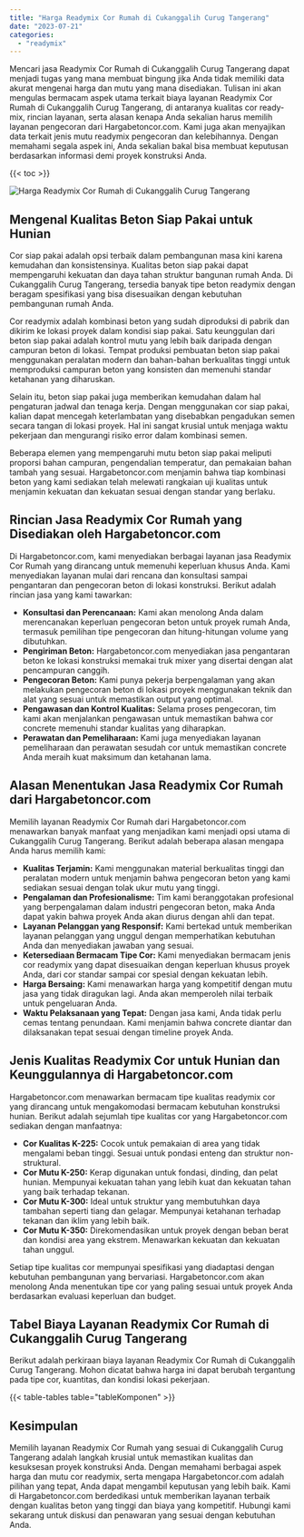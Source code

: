```yaml
---
title: "Harga Readymix Cor Rumah di Cukanggalih Curug Tangerang"
date: "2023-07-21"
categories: 
  - "readymix"
---
```



Mencari jasa Readymix Cor Rumah di Cukanggalih Curug Tangerang dapat menjadi tugas yang mana membuat bingung jika Anda tidak memiliki data akurat mengenai harga dan mutu yang mana disediakan. Tulisan ini akan mengulas bermacam aspek utama terkait biaya layanan Readymix Cor Rumah di Cukanggalih Curug Tangerang, di antaranya kualitas cor ready-mix, rincian layanan, serta alasan kenapa Anda sekalian harus memilih layanan pengecoran dari Hargabetoncor.com. Kami juga akan menyajikan data terkait jenis mutu readymix pengecoran dan kelebihannya. Dengan memahami segala aspek ini, Anda sekalian bakal bisa membuat keputusan berdasarkan informasi demi proyek konstruksi Anda.

{{< toc >}}

![Harga Readymix Cor Rumah di Cukanggalih Curug Tangerang](https://hargareadymixid.github.io/hbc/readymix-hbc%20(26).png)

## Mengenal Kualitas Beton Siap Pakai untuk Hunian

Cor siap pakai adalah opsi terbaik dalam pembangunan masa kini karena kemudahan dan konsistensinya. Kualitas beton siap pakai dapat mempengaruhi kekuatan dan daya tahan struktur bangunan rumah Anda. Di Cukanggalih Curug Tangerang, tersedia banyak tipe beton readymix dengan beragam spesifikasi yang bisa disesuaikan dengan kebutuhan pembangunan rumah Anda.

Cor readymix adalah kombinasi beton yang sudah diproduksi di pabrik dan dikirim ke lokasi proyek dalam kondisi siap pakai. Satu keunggulan dari beton siap pakai adalah kontrol mutu yang lebih baik daripada dengan campuran beton di lokasi. Tempat produksi pembuatan beton siap pakai menggunakan peralatan modern dan bahan-bahan berkualitas tinggi untuk memproduksi campuran beton yang konsisten dan memenuhi standar ketahanan yang diharuskan.

Selain itu, beton siap pakai juga memberikan kemudahan dalam hal pengaturan jadwal dan tenaga kerja. Dengan menggunakan cor siap pakai, kalian dapat mencegah keterlambatan yang disebabkan pengadukan semen secara tangan di lokasi proyek. Hal ini sangat krusial untuk menjaga waktu pekerjaan dan mengurangi risiko error dalam kombinasi semen.

Beberapa elemen yang mempengaruhi mutu beton siap pakai meliputi proporsi bahan campuran, pengendalian temperatur, dan pemakaian bahan tambah yang sesuai. Hargabetoncor.com menjamin bahwa tiap kombinasi beton yang kami sediakan telah melewati rangkaian uji kualitas untuk menjamin kekuatan dan kekuatan sesuai dengan standar yang berlaku.

## Rincian Jasa Readymix Cor Rumah yang Disediakan oleh Hargabetoncor.com

Di Hargabetoncor.com, kami menyediakan berbagai layanan jasa Readymix Cor Rumah yang dirancang untuk memenuhi keperluan khusus Anda. Kami menyediakan layanan mulai dari rencana dan konsultasi sampai pengantaran dan pengecoran beton di lokasi konstruksi. Berikut adalah rincian jasa yang kami tawarkan:

- **Konsultasi dan Perencanaan:** Kami akan menolong Anda dalam merencanakan keperluan pengecoran beton untuk proyek rumah Anda, termasuk pemilihan tipe pengecoran dan hitung-hitungan volume yang dibutuhkan.
- **Pengiriman Beton:** Hargabetoncor.com menyediakan jasa pengantaran beton ke lokasi konstruksi memakai truk mixer yang disertai dengan alat pencampuran canggih.
- **Pengecoran Beton:** Kami punya pekerja berpengalaman yang akan melakukan pengecoran beton di lokasi proyek menggunakan teknik dan alat yang sesuai untuk memastikan output yang optimal.
- **Pengawasan dan Kontrol Kualitas:** Selama proses pengecoran, tim kami akan menjalankan pengawasan untuk memastikan bahwa cor concrete memenuhi standar kualitas yang diharapkan.
- **Perawatan dan Pemeliharaan:** Kami juga menyediakan layanan pemeliharaan dan perawatan sesudah cor untuk memastikan concrete Anda meraih kuat maksimum dan ketahanan lama.

## Alasan Menentukan Jasa Readymix Cor Rumah dari Hargabetoncor.com

Memilih layanan Readymix Cor Rumah dari Hargabetoncor.com menawarkan banyak manfaat yang menjadikan kami menjadi opsi utama di Cukanggalih Curug Tangerang. Berikut adalah beberapa alasan mengapa Anda harus memilih kami:

- **Kualitas Terjamin:** Kami menggunakan material berkualitas tinggi dan peralatan modern untuk menjamin bahwa pengecoran beton yang kami sediakan sesuai dengan tolak ukur mutu yang tinggi.
- **Pengalaman dan Profesionalisme:** Tim kami beranggotakan profesional yang berpengalaman dalam industri pengecoran beton, maka Anda dapat yakin bahwa proyek Anda akan diurus dengan ahli dan tepat.
- **Layanan Pelanggan yang Responsif:** Kami bertekad untuk memberikan layanan pelanggan yang unggul dengan memperhatikan kebutuhan Anda dan menyediakan jawaban yang sesuai.
- **Ketersediaan Bermacam Tipe Cor:** Kami menyediakan bermacam jenis cor readymix yang dapat disesuaikan dengan keperluan khusus proyek Anda, dari cor standar sampai cor spesial dengan kekuatan lebih.
- **Harga Bersaing:** Kami menawarkan harga yang kompetitif dengan mutu jasa yang tidak diragukan lagi. Anda akan memperoleh nilai terbaik untuk pengeluaran Anda.
- **Waktu Pelaksanaan yang Tepat:** Dengan jasa kami, Anda tidak perlu cemas tentang penundaan. Kami menjamin bahwa concrete diantar dan dilaksanakan tepat sesuai dengan timeline proyek Anda.

## Jenis Kualitas Readymix Cor untuk Hunian dan Keunggulannya di Hargabetoncor.com

Hargabetoncor.com menawarkan bermacam tipe kualitas readymix cor yang dirancang untuk mengakomodasi bermacam kebutuhan konstruksi hunian. Berikut adalah sejumlah tipe kualitas cor yang Hargabetoncor.com sediakan dengan manfaatnya:

- **Cor Kualitas K-225:** Cocok untuk pemakaian di area yang tidak mengalami beban tinggi. Sesuai untuk pondasi enteng dan struktur non-struktural.
- **Cor Mutu K-250:** Kerap digunakan untuk fondasi, dinding, dan pelat hunian. Mempunyai kekuatan tahan yang lebih kuat dan kekuatan tahan yang baik terhadap tekanan.
- **Cor Mutu K-300:** Ideal untuk struktur yang membutuhkan daya tambahan seperti tiang dan gelagar. Mempunyai ketahanan terhadap tekanan dan iklim yang lebih baik.
- **Cor Mutu K-350:** Direkomendasikan untuk proyek dengan beban berat dan kondisi area yang ekstrem. Menawarkan kekuatan dan kekuatan tahan unggul.

Setiap tipe kualitas cor mempunyai spesifikasi yang diadaptasi dengan kebutuhan pembangunan yang bervariasi. Hargabetoncor.com akan menolong Anda menentukan tipe cor yang paling sesuai untuk proyek Anda berdasarkan evaluasi keperluan dan budget.

## Tabel Biaya Layanan Readymix Cor Rumah di Cukanggalih Curug Tangerang

Berikut adalah perkiraan biaya layanan Readymix Cor Rumah di Cukanggalih Curug Tangerang. Mohon dicatat bahwa harga ini dapat berubah tergantung pada tipe cor, kuantitas, dan kondisi lokasi pekerjaan.

{{< table-tables table="tableKomponen" >}}

## Kesimpulan

Memilih layanan Readymix Cor Rumah yang sesuai di Cukanggalih Curug Tangerang adalah langkah krusial untuk memastikan kualitas dan kesuksesan proyek konstruksi Anda. Dengan memahami berbagai aspek harga dan mutu cor readymix, serta mengapa Hargabetoncor.com adalah pilihan yang tepat, Anda dapat mengambil keputusan yang lebih baik. Kami di Hargabetoncor.com berdedikasi untuk memberikan layanan terbaik dengan kualitas beton yang tinggi dan biaya yang kompetitif. Hubungi kami sekarang untuk diskusi dan penawaran yang sesuai dengan kebutuhan Anda.
